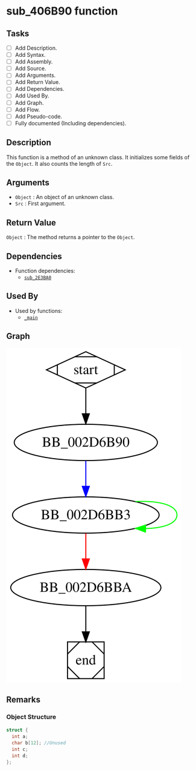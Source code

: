 # sub_406B90 function

## Tasks

- [ ] Add Description.
- [ ] Add Syntax.
- [ ] Add Assembly.
- [ ] Add Source.
- [ ] Add Arguments.
- [ ] Add Return Value.
- [ ] Add Dependencies.
- [ ] Add Used By.
- [ ] Add Graph.
- [ ] Add Flow.
- [ ] Add Pseudo-code.
- [ ] Fully documented (Including dependencies).

## Description

This function is a method of an unknown class. It initializes some fields of the `Object`. It also counts the length of `Src`.

## Arguments

* `Object` : An object of an unknown class.
* `Src` : First argument.

## Return Value

`Object` : The method returns a pointer to the `Object`.

## Dependencies

* Function dependencies:
  * [`sub_2E3BA0`](sub_2E3BA0.md)

## Used By

* Used by functions:
  * [`_main`](_main.md)

## Graph

![sub_406B90 Graph](../svg/sub_406B90.svg "sub_406B90 Graph")

## Remarks

### Object Structure

```c
struct {
  int a;
  char b[12]; //Unused
  int c;
  int d;
};
```
